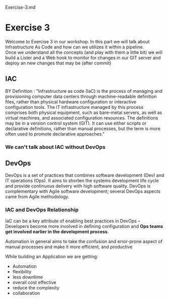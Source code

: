 Exercise-3.md

# Exercise 3

Welcome to Exercise 3 in our workshop. In this part we will talk about Infrastructure As Code and how can we utilizes it within a pipeline.  
Once we understand all the concepts (and play with them a little bit) we will build a Lister and a Web hook to monitor for changes in our GIT server and deploy an new changes that may be (after commit)

## IAC

BY Definition :
"Infrastructure as code (IaC) is the process of managing and provisioning computer data centers through   machine-readable definition files, rather than physical hardware configuration or interactive configuration tools. The IT infrastructure managed by this process comprises both physical equipment, such as  bare-metal servers, as well as virtual machines, and associated configuration resources. The definitions may be in a version control system (GIT). It can use either scripts or declarative definitions, rather than manual processes, but the term is more often used to promote declarative approaches."  

### We can't talk about IAC without DevOps

## DevOps

DevOps is a set of practices that combines software development (Dev) and IT operations (Ops). It aims to shorten the systems development life cycle and provide continuous delivery with high software quality.  DevOps is complementary with Agile software development; several DevOps aspects came from Agile methodology. 

### IAC and DevOps Relationship

IaC can be a key attribute of enabling best practices in DevOps – Developers become more involved in defining configuration and **Ops teams get involved earlier in the development process**.

Automation in general aims to take the confusion and error-prone aspect of manual processes and make it more efficient, and productive  

While building an Application we are getting:

  - Automation
  - flexibility 
  - less downtime
  - overall cost effective
  - reduce the complexity
  - collaboration

